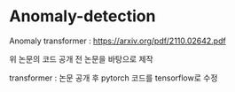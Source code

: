 # Anomaly-detection

Anomaly transformer : https://arxiv.org/pdf/2110.02642.pdf

위 논문의 코드 공개 전 논문을 바탕으로 제작

transformer : 논문 공개 후 pytorch 코드를 tensorflow로 수정
